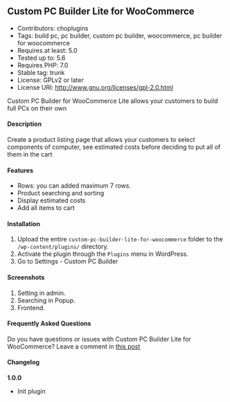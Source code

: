## Custom PC Builder Lite for WooCommerce
* Contributors: choplugins
* Tags: build pc, pc builder, custom pc builder, woocommerce, pc builder for woocommerce
* Requires at least: 5.0
* Tested up to: 5.6
* Requires PHP: 7.0
* Stable tag: trunk
* License: GPLv2 or later
* License URI: http://www.gnu.org/licenses/gpl-2.0.html

Custom PC Builder for WooCommerce Lite allows your customers to build full PCs on their own

#### Description
Create a product listing page that allows your customers to select components of computer, see estimated costs before deciding to put all of them in the cart

#### Features
* Rows: you can added maximum 7 rows.
* Product searching and sorting
* Display estimated costs
* Add all items to cart

#### Installation
1. Upload the entire `custom-pc-builder-lite-for-woocommerce` folder to the `/wp-content/plugins/` directory.
2. Activate the plugin through the `Plugins` menu in WordPress.
3. Go to Settings - Custom PC Builder

#### Screenshots
1. Setting in admin.
1. Searching in Popup.
2. Frontend.

#### Frequently Asked Questions
Do you have questions or issues with Custom PC Builder Lite for WooCommerce? Leave a comment in [this post](https://choplugins.com/en/product/custom-pc-builder-lite-for-woocommerce)

#### Changelog
**1.0.0**
* Init plugin